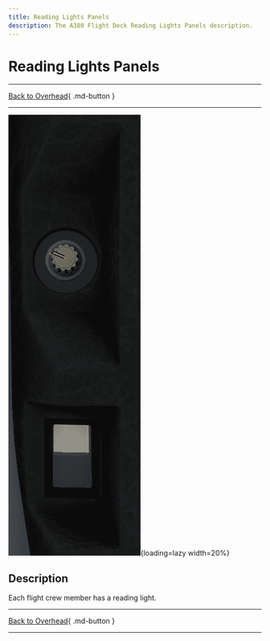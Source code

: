 ```yaml
---
title: Reading Lights Panels
description: The A380 Flight Deck Reading Lights Panels description.
---
```


# Reading Lights Panels

---

[Back to Overhead](../overviews/ovhd.md){ .md-button }

---
![Reading Lights Panel](../../../assets/a380x-briefing/flight-deck/ovhd/reading-panel.png "Reading Lights Panel"){loading=lazy width=20%}

[//]: # (TODO API Doc Link)

## Description

Each flight crew member has a reading light.

---

[Back to Overhead](../overviews/ovhd.md){ .md-button }

---

